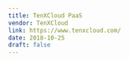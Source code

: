 ```yaml
---
title: TenXCloud PaaS
vendor: TenXCloud
link: https://www.tenxcloud.com/
date: 2018-10-25
draft: false
---
```

